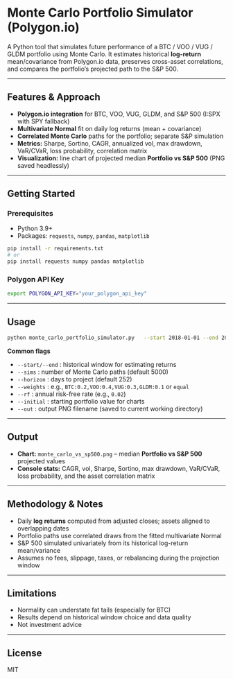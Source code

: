# Monte Carlo Portfolio Simulator (Polygon.io)

A Python tool that simulates future performance of a BTC / VOO / VUG / GLDM portfolio using Monte Carlo. It estimates historical **log-return** mean/covariance from Polygon.io data, preserves cross-asset correlations, and compares the portfolio’s projected path to the S&P 500.

---

## Features & Approach
- **Polygon.io integration** for BTC, VOO, VUG, GLDM, and S&P 500 (I:SPX with SPY fallback)  
- **Multivariate Normal** fit on daily log returns (mean + covariance)  
- **Correlated Monte Carlo** paths for the portfolio; separate S&P simulation  
- **Metrics:** Sharpe, Sortino, CAGR, annualized vol, max drawdown, VaR/CVaR, loss probability, correlation matrix  
- **Visualization:** line chart of projected median **Portfolio vs S&P 500** (PNG saved headlessly)

---

## Getting Started

### Prerequisites
- Python 3.9+  
- Packages: `requests`, `numpy`, `pandas`, `matplotlib`

```bash
pip install -r requirements.txt
# or
pip install requests numpy pandas matplotlib
```

### Polygon API Key
```bash
export POLYGON_API_KEY="your_polygon_api_key"
```

---

## Usage

```bash
python monte_carlo_portfolio_simulator.py   --start 2018-01-01 --end 2025-09-13   --sims 10000 --horizon 252   --weights BTC:0.20,VOO:0.40,VUG:0.30,GLDM:0.10   --rf 0.02 --initial 10000   --out monte_carlo_vs_sp500.png
```

**Common flags**
- `--start/--end` : historical window for estimating returns  
- `--sims` : number of Monte Carlo paths (default 5000)  
- `--horizon` : days to project (default 252)  
- `--weights` : e.g., `BTC:0.2,VOO:0.4,VUG:0.3,GLDM:0.1` or `equal`  
- `--rf` : annual risk-free rate (e.g., `0.02`)  
- `--initial` : starting portfolio value for charts  
- `--out` : output PNG filename (saved to current working directory)

---

## Output
- **Chart:** `monte_carlo_vs_sp500.png` – median **Portfolio vs S&P 500** projected values  
- **Console stats:** CAGR, vol, Sharpe, Sortino, max drawdown, VaR/CVaR, loss probability, and the asset correlation matrix

---

## Methodology & Notes
- Daily **log returns** computed from adjusted closes; assets aligned to overlapping dates  
- Portfolio paths use correlated draws from the fitted multivariate Normal  
- S&P 500 simulated univariately from its historical log-return mean/variance  
- Assumes no fees, slippage, taxes, or rebalancing during the projection window

---

## Limitations
- Normality can understate fat tails (especially for BTC)  
- Results depend on historical window choice and data quality  
- Not investment advice

---

## License
MIT
